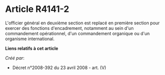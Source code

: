 # Article R4141-2

L'officier général en deuxième section est replacé en première section pour exercer des fonctions d'encadrement, notamment au
sein d'un commandement opérationnel, d'un commandement organique ou d'un organisme international.

**Liens relatifs à cet article**

_Créé par_:

  - Décret n°2008-392 du 23 avril 2008 - art. (V)
